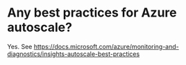 <properties
    pageTitle="Any best practices for Azure autoscale"
    description="Any best practices for Azure autoscale"
    service="scalesets"
    author="negat"
    displayOrder="11"
    selfHelpType="resource"
    supportTopicIds=""
    productPesIds=""
    resourceTags=""
    cloudEnvironments="public"
/>

# Any best practices for Azure autoscale?

Yes. See https://docs.microsoft.com/azure/monitoring-and-diagnostics/insights-autoscale-best-practices